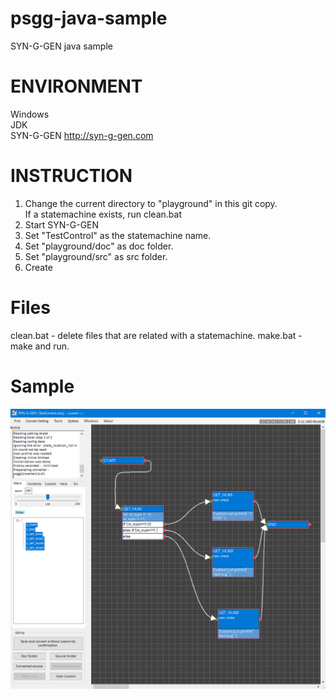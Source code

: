 # psgg-java-sample
SYN-G-GEN java sample

# ENVIRONMENT

Windows  
JDK  
SYN-G-GEN http://syn-g-gen.com

# INSTRUCTION

1. Change the current directory to "playground" in this git copy.  
   If a statemachine exists, run clean.bat  
2. Start SYN-G-GEN
3. Set "TestControl" as the statemachine name.
4. Set "playground/doc" as doc folder.
5. Set "playground/src" as src folder.
6. Create

# Files

clean.bat - delete files that are related with a statemachine.
make.bat  - make and run.

# Sample

![](https://raw.githubusercontent.com/NNNIC/psgg-java-sample/master/wiki/sample.png)

